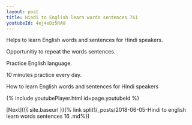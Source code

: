 ```yaml
---
layout: post
title: Hindi to English learn words sentences 761 
youtubeId: 4ej4eDz5RAU
---
```

 
 
Helps to learn English words and sentences for Hindi speakers.

Opportunitiy to repeat the words sentences. 

Practice English language. 
 
10 minutes practice every day. 
 
How to learn English words and sentences for Hindi speakers 
 
{% include youtubePlayer.html id=page.youtubeId %}
 
 
[Next]({{ site.baseurl }}{% link  split1/_posts/2018-06-05-Hindi to english learn words sentences 16 .md%})
 

